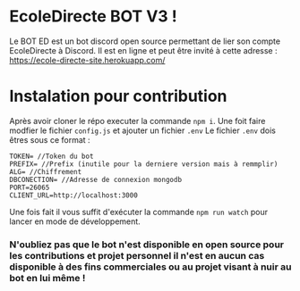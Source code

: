 # EcoleDirecte BOT V3 !
Le BOT ED est un bot discord open source permettant de lier son compte EcoleDirecte à Discord.
Il est en ligne et peut être invité à cette adresse : https://ecole-directe-site.herokuapp.com/

# Instalation pour contribution
Après avoir cloner le répo executer la commande `npm i`.
Une foit faire modfier le fichier `config.js` et ajouter un fichier `.env`
Le fichier `.env` dois êtres sous ce format :
```
TOKEN= //Token du bot
PREFIX= //Prefix (inutile pour la derniere version mais à remmplir)
ALG= //Chiffrement
DBCONECTION= //Adresse de connexion mongodb
PORT=26065
CLIENT_URL=http://localhost:3000
```
Une fois fait il vous suffit d'exécuter la commande `npm run watch` pour lancer en mode de développement.

### N'oubliez pas que le bot n'est disponible en open source pour les contributions et projet personnel il n'est en aucun cas disponible à des fins commerciales ou au projet visant à nuir au bot en lui même !
